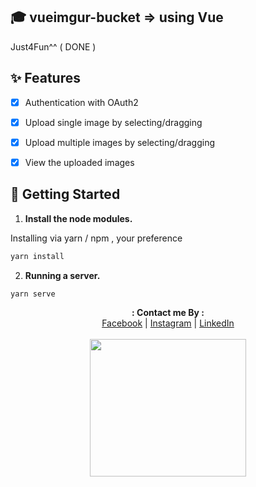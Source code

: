 ## 🎓 vueimgur-bucket => using Vue

Just4Fun^^ ( DONE )

## ✨ Features

- [x] Authentication with OAuth2
- [x] Upload single image by selecting/dragging
- [x] Upload multiple images by selecting/dragging
- [x] View the uploaded images


## 🚀 Getting Started

1. **Install the node modules.**

Installing via yarn / npm , your preference

```sh
yarn install
```

2. **Running a server.**
```sh
yarn serve
```

<p align="center">
  <b>: Contact me By :</b><br>
  <a href="https://www.facebook.com/thiti.developer">Facebook</a> |
  <a href="https://www.instagram.com/thiti.mwk/">Instagram</a> |
  <a href="https://www.linkedin.com/in/thiti-mahawannakit-558791183/">LinkedIn</a>
  <br><br>
  <img src="https://media.giphy.com/media/h1u6yvxlVKmfLiSryA/giphy.gif" width="250" height="220">
</p>

